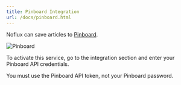 ```yaml
---
title: Pinboard Integration
url: /docs/pinboard.html
---
```


Noflux can save articles to [Pinboard](https://pinboard.in/).

![Pinboard](/images/pinboard.png)

To activate this service, go to the integration section and enter your Pinboard API credentials.

You must use the Pinboard API token, not your Pinboard password.

